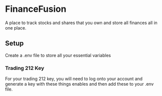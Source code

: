 # FinanceFusion

A place to track stocks and shares that you own and store all finances all in one place.

## Setup

Create a .env file to store all your essential variables

### Trading 212 Key

For your trading 212 key, you will need to log onto your account and generate a key with these things enables and then add these to your .env file.
